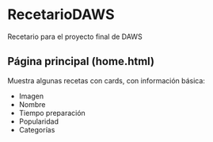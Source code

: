 # RecetarioDAWS
Recetario para el proyecto final de DAWS
## Página principal (home.html)
Muestra algunas recetas con cards, con información básica:
- Imagen
- Nombre
- Tiempo preparación
- Popularidad
- Categorías
